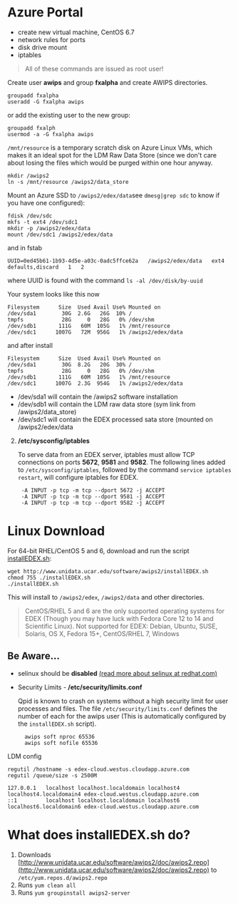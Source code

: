 
# Azure Portal

* create new virtual machine, CentOS 6.7
* network rules for ports
* disk drive mount
* iptables


> All of these commands are issued as root user!

Create user **awips** and group **fxalpha** and create AWIPS directories.

    groupadd fxalpha
    useradd -G fxalpha awips

or add the existing user to the new group:

    groupadd fxalph
    usermod -a -G fxalpha awips
    
`/mnt/resource` is a temporary scratch disk on Azure Linux VMs, which makes it an ideal spot for the LDM Raw Data Store (since we don't care about losing the files which would be purged within one hour anyway.

    mkdir /awips2
    ln -s /mnt/resource /awips2/data_store

Mount an Azure SSD to `/awips2/edex/data`see `dmesg|grep sdc` to know if you have one configured):

    fdisk /dev/sdc
    mkfs -t ext4 /dev/sdc1
    mkdir -p /awips2/edex/data
    mount /dev/sdc1 /awips2/edex/data
   
and in fstab

    UUID=0ed45b61-1b93-4d5e-a03c-0adc5ffce62a   /awips2/edex/data   ext4   defaults,discard   1   2

where UUID is found with the command `ls -al /dev/disk/by-uuid`

Your system looks like this now

    Filesystem      Size  Used Avail Use% Mounted on
    /dev/sda1        30G  2.6G   26G  10% /
    tmpfs            28G     0   28G   0% /dev/shm
    /dev/sdb1       111G   60M  105G   1% /mnt/resource
    /dev/sdc1      1007G   72M  956G   1% /awips2/edex/data
    
and after install

    Filesystem      Size  Used Avail Use% Mounted on
    /dev/sda1        30G  8.2G   20G  30% /
    tmpfs            28G     0   28G   0% /dev/shm
    /dev/sdb1       111G   60M  105G   1% /mnt/resource
    /dev/sdc1      1007G  2.3G  954G   1% /awips2/edex/data


* /dev/sda1 will contain the /awips2 software installation
* /dev/sdb1 will contain the LDM raw data store (sym link from /awips2/data_store)
* /dev/sdc1 will contain the EDEX processed sata store (mounted on /awips2/edex/data 

2. **/etc/sysconfig/iptables**

    To serve data from an EDEX server, iptables must allow TCP connections on ports **5672**, **9581** and **9582**. The following lines added to `/etc/sysconfig/iptables`, followed by the command `service iptables restart`, will configure iptables for EDEX.
    
        -A INPUT -p tcp -m tcp --dport 5672 -j ACCEPT
        -A INPUT -p tcp -m tcp --dport 9581 -j ACCEPT
        -A INPUT -p tcp -m tcp --dport 9582 -j ACCEPT

# Linux Download

For 64-bit RHEL/CentOS 5 and 6, download and run the script [installEDEX.sh](http://www.unidata.ucar.edu/software/awips2/installEDEX.sh):

    wget http://www.unidata.ucar.edu/software/awips2/installEDEX.sh
    chmod 755 ./installEDEX.sh
    ./installEDEX.sh

This will install to `/awips2/edex`, `/awips2/data` and other directories.

> CentOS/RHEL 5 and 6 are the only supported operating systems for EDEX (Though you may have luck with Fedora Core 12 to 14 and Scientific Linux). Not supported for EDEX: Debian, Ubuntu, SUSE, Solaris, OS X, Fedora 15+, CentOS/RHEL 7, Windows

## Be Aware...

- selinux should be **disabled** [(read more about selinux at redhat.com)](https://access.redhat.com/documentation/en-US/Red_Hat_Enterprise_Linux/6/html/Security-Enhanced_Linux/sect-Security-Enhanced_Linux-Enabling_and_Disabling_SELinux-Disabling_SELinux.html)
    
- Security Limits - **/etc/security/limits.conf**
 
    Qpid is known to crash on systems without a high security limit for user processes and files. The file `/etc/security/limits.conf` defines the number of each for the awips user (This is automatically configured by the `installEDEX.sh` script).
    
        awips soft nproc 65536
        awips soft nofile 65536
    
LDM config
    
    regutil /hostname -s edex-cloud.westus.cloudapp.azure.com
    regutil /queue/size -s 2500M
       
    127.0.0.1   localhost localhost.localdomain localhost4 localhost4.localdomain4 edex-cloud.westus.cloudapp.azure.com
    ::1         localhost localhost.localdomain localhost6 localhost6.localdomain6 edex-cloud.westus.cloudapp.azure.com


# What does installEDEX.sh do?

1. Downloads [http://www.unidata.ucar.edu/software/awips2/doc/awips2.repo](http://www.unidata.ucar.edu/software/awips2/doc/awips2.repo) to `/etc/yum.repos.d/awips2.repo`
2. Runs `yum clean all`
3. Runs `yum groupinstall awips2-server`
